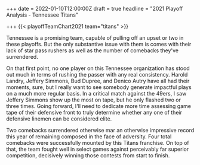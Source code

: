 +++
date = 2022-01-10T12:00:00Z
draft = true
headline = "2021 Playoff Analysis - Tennessee Titans"

+++
{{< playoffTeamChart2021 team="titans" >}}

Tennessee is a promising team, capable of pulling off an upset or two in these playoffs. But the only substantive issue with them is comes with their lack of star pass rushers as well as the number of comebacks they've surrendered.

On that first point, no one player on this Tennessee organization has stood out much in terms of rushing the passer with any real consistency. Harold Landry, Jeffery Simmons, Bud Dupree, and Denico Autry have all had their moments, sure, but I really want to see somebody generate impactful plays on a much more regular basis. In a critical match against the 49ers, I saw Jeffery Simmons show up the most on tape, but he only flashed two or three times. Going forward, I'll need to dedicate more time assessing game tape of their defensive front to truly determine whether any one of their defensive linemen can be considered elite. 

Two comebacks surrendered otherwise mar an otherwise impressive record this year of remaining composed in the face of adversity. Four total comebacks were successfully mounted by this Titans franchise. On top of that, the team fought well in select games against perceivably far superior competition, decisively winning those contests from start to finish.